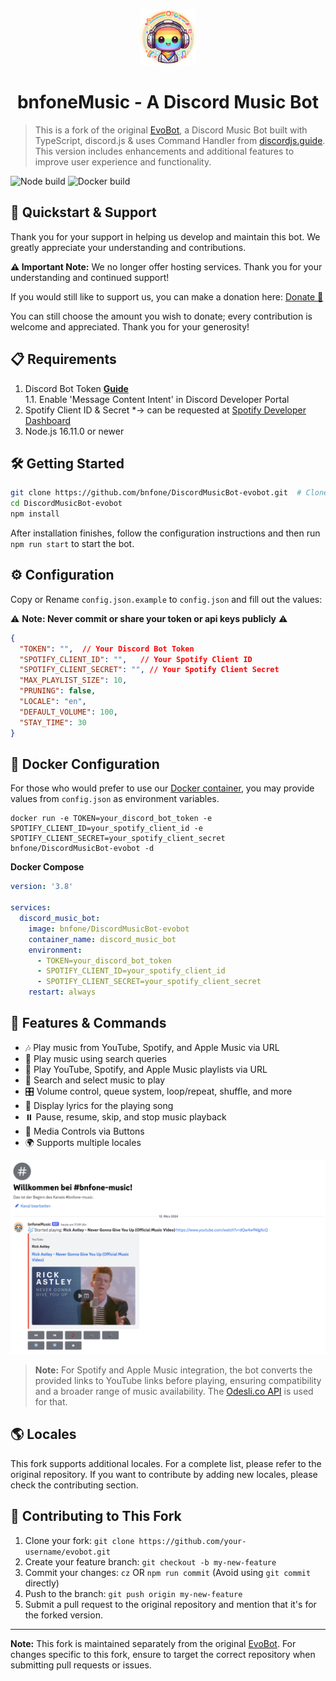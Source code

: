 <p align="center">
  <img src="./img/bnfoneMusicBotLogo.png" height="90px" />
</p>

<h1 align="center"> bnfoneMusic - A Discord Music Bot</h1>

> This is a fork of the original [EvoBot](https://github.com/eritislami/evobot), a Discord Music Bot built with TypeScript, discord.js & uses Command Handler from [discordjs.guide](https://discordjs.guide). This version includes enhancements and additional features to improve user experience and functionality.

![Node build](https://github.com/bnfone/DiscordMusicBot-evobot/actions/workflows/node.yml/badge.svg)
![Docker build](https://github.com/bnfone/DiscordMusicBot-evobot/actions/workflows/docker.yml/badge.svg)


## 🌟 Quickstart & Support

Thank you for your support in helping us develop and maintain this bot. We greatly appreciate your understanding and contributions.

**⚠️ Important Note:** We no longer offer hosting services. Thank you for your understanding and continued support!

If you would still like to support us, you can make a donation here:
[Donate 💖](https://donate.stripe.com/6oE2bm9ajcU49A43cg)

You can still choose the amount you wish to donate; every contribution is welcome and appreciated. Thank you for your generosity!


## 📋 Requirements

1. Discord Bot Token **[Guide](https://discordjs.guide/preparations/setting-up-a-bot-application.html#creating-your-bot)**  
   1.1. Enable 'Message Content Intent' in Discord Developer Portal
2. Spotify Client ID & Secret *-> can be requested at [Spotify Developer Dashboard](https://developer.spotify.com/dashboard)
3. Node.js 16.11.0 or newer

## 🛠️ Getting Started

```sh
git clone https://github.com/bnfone/DiscordMusicBot-evobot.git  # Clone the forked repository
cd DiscordMusicBot-evobot
npm install
```

After installation finishes, follow the configuration instructions and then run `npm run start` to start the bot.

## ⚙️ Configuration

Copy or Rename `config.json.example` to `config.json` and fill out the values:

⚠️ **Note: Never commit or share your token or api keys publicly** ⚠️

```json
{
  "TOKEN": "",  // Your Discord Bot Token
  "SPOTIFY_CLIENT_ID": "",   // Your Spotify Client ID
  "SPOTIFY_CLIENT_SECRET": "", // Your Spotify Client Secret
  "MAX_PLAYLIST_SIZE": 10,
  "PRUNING": false,
  "LOCALE": "en",
  "DEFAULT_VOLUME": 100,
  "STAY_TIME": 30
}
```

## 🐳 Docker Configuration

For those who would prefer to use our [Docker container](https://hub.docker.com/repository/docker/eritislami/evobot), you may provide values from `config.json` as environment variables.

```shell
docker run -e TOKEN=your_discord_bot_token -e SPOTIFY_CLIENT_ID=your_spotify_client_id -e SPOTIFY_CLIENT_SECRET=your_spotify_client_secret bnfone/DiscordMusicBot-evobot -d
```

**Docker Compose**

```yml
version: '3.8'

services:
  discord_music_bot:
    image: bnfone/DiscordMusicBot-evobot
    container_name: discord_music_bot
    environment:
      - TOKEN=your_discord_bot_token
      - SPOTIFY_CLIENT_ID=your_spotify_client_id
      - SPOTIFY_CLIENT_SECRET=your_spotify_client_secret
    restart: always
```

## 📝 Features & Commands

- 🎶 Play music from YouTube, Spotify, and Apple Music via URL
- 🔎 Play music using search queries
- 📃 Play YouTube, Spotify, and Apple Music playlists via URL
- 🔎 Search and select music to play
- 🎛️ Volume control, queue system, loop/repeat, shuffle, and more
- 🎤 Display lyrics for the playing song
- ⏸️ Pause, resume, skip, and stop music playback
- 📱 Media Controls via Buttons
- 🌍 Supports multiple locales

![Preview](./img/bot-chat.png)

> **Note:** For Spotify and Apple Music integration, the bot converts the provided links to YouTube links before playing, ensuring compatibility and a broader range of music availability. The [Odesli.co API](https://odesli.co) is used for that.


## 🌎 Locales

This fork supports additional locales. For a complete list, please refer to the original repository. If you want to contribute by adding new locales, please check the contributing section.

## 🤝 Contributing to This Fork

1. Clone your fork: `git clone https://github.com/your-username/evobot.git`
2. Create your feature branch: `git checkout -b my-new-feature`
3. Commit your changes: `cz` OR `npm run commit` (Avoid using `git commit` directly)
4. Push to the branch: `git push origin my-new-feature`
5. Submit a pull request to the original repository and mention that it's for the forked version.

--- 
**Note:** This fork is maintained separately from the original  [EvoBot](https://github.com/eritislami/evobot). For changes specific to this fork, ensure to target the correct repository when submitting pull requests or issues.

